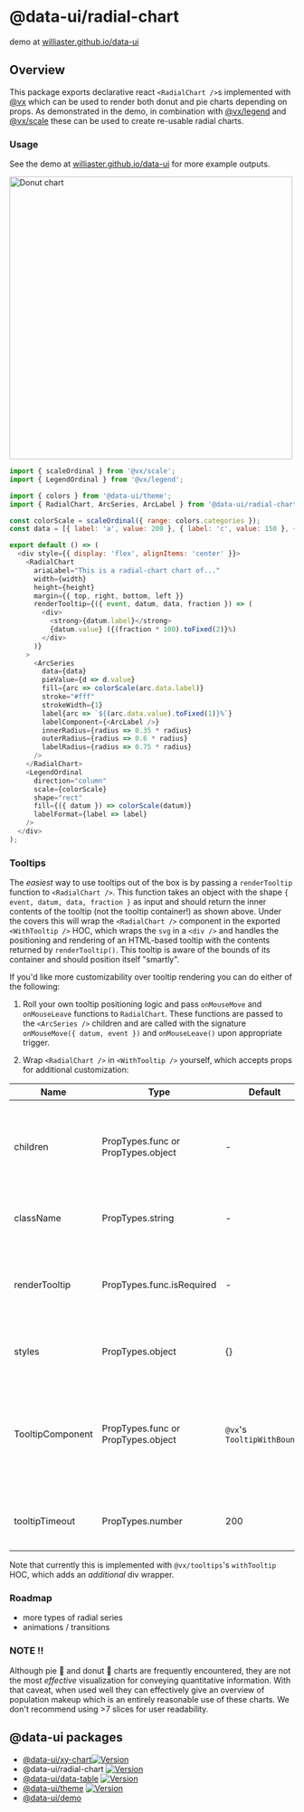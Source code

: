 # @data-ui/radial-chart

demo at <a href="https://williaster.github.io/data-ui" target="_blank">williaster.github.io/data-ui</a>

## Overview
This package exports declarative react `<RadialChart />`s implemented with <a href="vx-demo.now.sh" target="_blank">@vx</a> which can be used to render both donut and pie charts depending on props. As demonstrated in the demo, in combination with [@vx/legend](https://vx-demo.now.sh/legends) and
<a href="https://github.com/hshoff/vx/tree/master/packages/vx-scale" target="_blank">@vx/scale</a> these can be used to create re-usable radial charts.

### Usage
See the demo at <a href="https://williaster.github.io/data-ui" target="_blank">williaster.github.io/data-ui</a> for more example outputs.

<img width="500" alt="Donut chart" src="https://user-images.githubusercontent.com/4496521/29235607-03a68b30-7eb5-11e7-8ccf-dec925ba2d28.gif">

```js
import { scaleOrdinal } from '@vx/scale';
import { LegendOrdinal } from '@vx/legend';

import { colors } from '@data-ui/theme';
import { RadialChart, ArcSeries, ArcLabel } from '@data-ui/radial-chart';

const colorScale = scaleOrdinal({ range: colors.categories });
const data = [{ label: 'a', value: 200 }, { label: 'c', value: 150 }, { label: 'c', value: 21 }];

export default () => (
  <div style={{ display: 'flex', alignItems: 'center' }}>
    <RadialChart
      ariaLabel="This is a radial-chart chart of..."
      width={width}
      height={height}
      margin={{ top, right, bottom, left }}
      renderTooltip={({ event, datum, data, fraction }) => (
        <div>
          <strong>{datum.label}</strong>
          {datum.value} ({(fraction * 100).toFixed(2)}%)
        </div>
      )}
    >
      <ArcSeries
        data={data}
        pieValue={d => d.value}
        fill={arc => colorScale(arc.data.label)}
        stroke="#fff"
        strokeWidth={1}
        label{arc => `${(arc.data.value).toFixed(1)}%`}
        labelComponent={<ArcLabel />}
        innerRadius={radius => 0.35 * radius}
        outerRadius={radius => 0.6 * radius}
        labelRadius={radius => 0.75 * radius}
      />
    </RadialChart>
    <LegendOrdinal
      direction="column"
      scale={colorScale}
      shape="rect"
      fill={({ datum }) => colorScale(datum)}
      labelFormat={label => label}
    />
  </div>
);

```

### Tooltips
The _easiest_ way to use tooltips out of the box is by passing a `renderTooltip` function to `<RadialChart />`. This function takes an object with the shape `{ event, datum, data, fraction }` as input and should return the inner contents of the tooltip (not the tooltip container!) as shown above. Under the covers this will wrap the `<RadialChart />` component in the exported `<WithTooltip />` HOC, which wraps the `svg` in a `<div />` and handles the positioning and rendering of an HTML-based tooltip with the contents returned by `renderTooltip()`. This tooltip is aware of the bounds of its container and should position itself "smartly".

If you'd like more customizability over tooltip rendering you can do either of the following:

1) Roll your own tooltip positioning logic and pass `onMouseMove` and `onMouseLeave` functions to `RadialChart`. These functions are passed to the `<ArcSeries />` children and are called with the signature `onMouseMove({ datum, event })` and `onMouseLeave()` upon appropriate trigger.

2) Wrap `<RadialChart />` in `<WithTooltip />` yourself, which accepts props for additional customization:


Name | Type | Default | Description
------------ | ------------- | ------- | ----
children | PropTypes.func or PropTypes.object | - | Child function (to call) or element (to clone) with onMouseMove, onMouseLeave, and tooltipData props/keys
className | PropTypes.string | - | Class name to add to the `<div>` container wrapper
renderTooltip | PropTypes.func.isRequired | - | Renders the _contents_ of the tooltip, signature of `({ event, data, datum, fraction }) => node`
styles | PropTypes.object | {} | Styles to add to the `<div>` container wrapper
TooltipComponent | PropTypes.func or PropTypes.object | `@vx`'s `TooltipWithBounds` | Component (not instance) to use as the tooltip container component. It is passed `top` and `left` numbers for positioning
tooltipTimeout | PropTypes.number | 200 | Timeout in ms for the tooltip to hide upon calling `onMouseLeave`

Note that currently this is implemented with `@vx/tooltips`'s `withTooltip` HOC, which adds an _additional_ div wrapper.

### Roadmap
- more types of radial series
- animations / transitions

### NOTE ‼️
Although pie 🍰 and donut 🍩 charts are frequently encountered, they are not the most _effective_ visualization for conveying quantitative information. With that caveat, when used well they can effectively give an overview of population makeup which is an entirely reasonable use of these charts. We don't recommend using >7 slices for user readability.


## @data-ui packages
- <a href="https://github.com/williaster/data-ui/tree/master/packages/xy-chart" target="_blank">@data-ui/xy-chart</a>[![Version](https://img.shields.io/npm/v/@data-ui/xy-chart.svg?style=flat)](https://img.shields.io/npm/v/@data-ui/xy-chart.svg?style=flat)
- @data-ui/radial-chart [![Version](https://img.shields.io/npm/v/@data-ui/radial-chart.svg?style=flat)](https://img.shields.io/npm/v/@data-ui/radial-chart.svg?style=flat)
- <a href="https://github.com/williaster/data-ui/tree/master/packages/data-table" target="_blank">@data-ui/data-table</a> [![Version](https://img.shields.io/npm/v/@data-ui/data-table.svg?style=flat)](https://img.shields.io/npm/v/@data-ui/data-table.svg?style=flat)
- <a href="https://github.com/williaster/data-ui/tree/master/packages/data-ui-theme" target="_blank">@data-ui/theme</a> [![Version](https://img.shields.io/npm/v/@data-ui/theme.svg?style=flat)](https://img.shields.io/npm/v/@data-ui/theme.svg?style=flat)
- <a href="https://github.com/williaster/data-ui/tree/master/packages/demo" target="_blank">@data-ui/demo</a>
